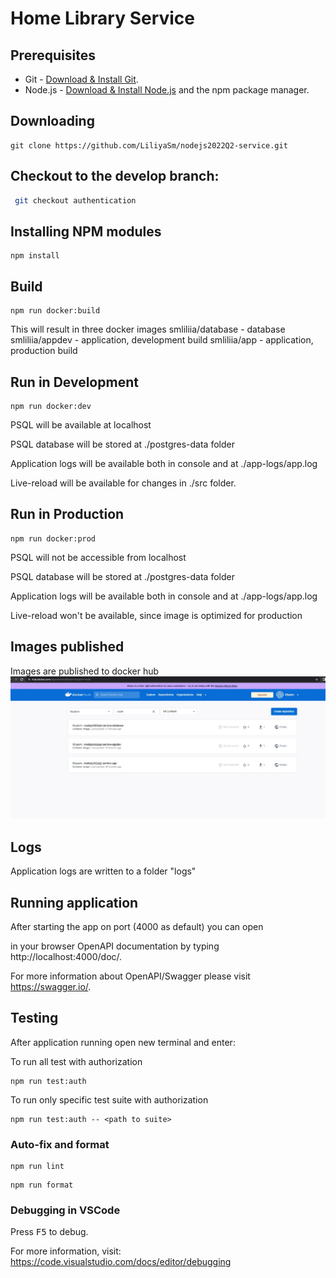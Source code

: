 # Home Library Service


## Prerequisites

- Git - [Download & Install Git](https://git-scm.com/downloads).
- Node.js - [Download & Install Node.js](https://nodejs.org/en/download/) and the npm package manager.

## Downloading

```
git clone https://github.com/LiliyaSm/nodejs2022Q2-service.git
```

## Checkout to the develop branch:

```bash
 git checkout authentication
```

## Installing NPM modules

```
npm install
```

## Build

```
npm run docker:build
```

This will result in three docker images
smliliia/database - database
smliliia/appdev - application, development build
smliliia/app - application, production build


## Run in Development

```
npm run docker:dev
```

PSQL will be available at localhost

PSQL database will be stored at ./postgres-data folder

Application logs will be available both in console and at ./app-logs/app.log

Live-reload will be available for changes in ./src folder.


## Run in Production

```
npm run docker:prod
```

PSQL will not be accessible from localhost

PSQL database will be stored at ./postgres-data folder

Application logs will be available both in console and at ./app-logs/app.log

Live-reload won't be available, since image is optimized for production

## Images published

Images are published to docker hub
![](docker1.jpg)

## Logs

Application logs are written to a folder "logs"

## Running application

After starting the app on port (4000 as default) you can open

in your browser OpenAPI documentation by typing http://localhost:4000/doc/.

For more information about OpenAPI/Swagger please visit https://swagger.io/.

## Testing

After application running open new terminal and enter:


To run all test with authorization

```
npm run test:auth
```

To run only specific test suite with authorization

```
npm run test:auth -- <path to suite>
```

### Auto-fix and format

```
npm run lint
```

```
npm run format
```

### Debugging in VSCode

Press <kbd>F5</kbd> to debug.

For more information, visit: https://code.visualstudio.com/docs/editor/debugging
